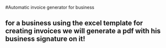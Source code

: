 #Automatic invoice generator for business
## for a business using the excel template for creating invoices we will generate a pdf with his business signature on it!